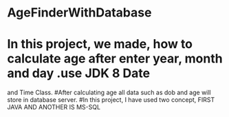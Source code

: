 # AgeFinderWithDatabase
# In this project, we made, how to calculate age after enter year, month and day .use JDK 8 Date 
and Time Class.
#After calculating age all data such as dob and age will store in database server.
#In this project, I have used two concept, FIRST JAVA AND ANOTHER IS MS-SQL
